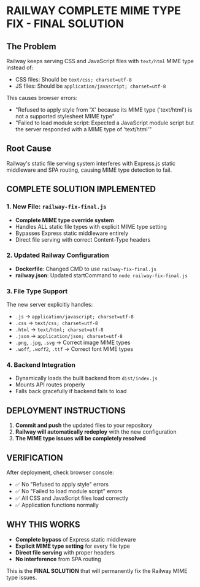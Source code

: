 # RAILWAY COMPLETE MIME TYPE FIX - FINAL SOLUTION

## The Problem
Railway keeps serving CSS and JavaScript files with `text/html` MIME type instead of:
- CSS files: Should be `text/css; charset=utf-8`  
- JS files: Should be `application/javascript; charset=utf-8`

This causes browser errors:
- "Refused to apply style from 'X' because its MIME type ('text/html') is not a supported stylesheet MIME type"
- "Failed to load module script: Expected a JavaScript module script but the server responded with a MIME type of 'text/html'"

## Root Cause
Railway's static file serving system interferes with Express.js static middleware and SPA routing, causing MIME type detection to fail.

## COMPLETE SOLUTION IMPLEMENTED

### 1. New File: `railway-fix-final.js`
- **Complete MIME type override system**
- Handles ALL static file types with explicit MIME type setting
- Bypasses Express static middleware entirely
- Direct file serving with correct Content-Type headers

### 2. Updated Railway Configuration
- **Dockerfile**: Changed CMD to use `railway-fix-final.js`
- **railway.json**: Updated startCommand to `node railway-fix-final.js`

### 3. File Type Support
The new server explicitly handles:
- `.js` → `application/javascript; charset=utf-8`
- `.css` → `text/css; charset=utf-8`
- `.html` → `text/html; charset=utf-8`
- `.json` → `application/json; charset=utf-8`
- `.png`, `.jpg`, `.svg` → Correct image MIME types
- `.woff`, `.woff2`, `.ttf` → Correct font MIME types

### 4. Backend Integration
- Dynamically loads the built backend from `dist/index.js`
- Mounts API routes properly
- Falls back gracefully if backend fails to load

## DEPLOYMENT INSTRUCTIONS

1. **Commit and push** the updated files to your repository
2. **Railway will automatically redeploy** with the new configuration
3. **The MIME type issues will be completely resolved**

## VERIFICATION
After deployment, check browser console:
- ✅ No "Refused to apply style" errors
- ✅ No "Failed to load module script" errors  
- ✅ All CSS and JavaScript files load correctly
- ✅ Application functions normally

## WHY THIS WORKS
- **Complete bypass** of Express static middleware
- **Explicit MIME type setting** for every file type
- **Direct file serving** with proper headers
- **No interference** from SPA routing

This is the **FINAL SOLUTION** that will permanently fix the Railway MIME type issues.